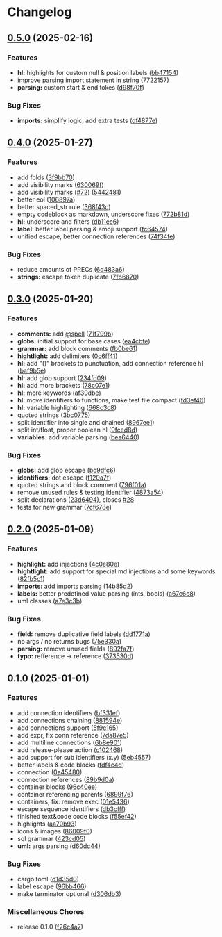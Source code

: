 # Changelog

## [0.5.0](https://github.com/ravsii/tree-sitter-d2/compare/v0.4.0...v0.5.0) (2025-02-16)


### Features

* **hl:** highlights for custom null & position labels ([bb47154](https://github.com/ravsii/tree-sitter-d2/commit/bb47154e32e12d9307b85479b8010ded877c63d9))
* improve parsing import statement in string ([7722157](https://github.com/ravsii/tree-sitter-d2/commit/7722157da1dfd798c42fa7bfc4bc5a0ca4037fde))
* **parsing:** custom start & end tokes ([d98f70f](https://github.com/ravsii/tree-sitter-d2/commit/d98f70f8ce233d69efbd13c58b0dd247e798affc))


### Bug Fixes

* **imports:** simplify logic, add extra tests ([df4877e](https://github.com/ravsii/tree-sitter-d2/commit/df4877eb015d5ad91e72a1b4f4a3bf23fb463e29))

## [0.4.0](https://github.com/ravsii/tree-sitter-d2/compare/v0.3.0...v0.4.0) (2025-01-27)


### Features

* add folds ([3f9bb70](https://github.com/ravsii/tree-sitter-d2/commit/3f9bb705690fb35dedee0ea5ebe3a51d4fc1e9cb))
* add visibility marks ([630069f](https://github.com/ravsii/tree-sitter-d2/commit/630069f2f542d6b4add3b635808036f177c49e43))
* add visibility marks ([#72](https://github.com/ravsii/tree-sitter-d2/issues/72)) ([5442481](https://github.com/ravsii/tree-sitter-d2/commit/54424819d9ed57c2f614b78416866bc7707e8d0a))
* better eol ([106897a](https://github.com/ravsii/tree-sitter-d2/commit/106897ac058c791ab39019af0e57ccf5b45b4261))
* better spaced_str rule ([368f43c](https://github.com/ravsii/tree-sitter-d2/commit/368f43c56200dab0384fb62ceaf61db6bc914709))
* empty codeblock as markdown, underscore fixes ([772b81d](https://github.com/ravsii/tree-sitter-d2/commit/772b81db7a01b538ff1c80c4e05b140cd4ed9b9f))
* **hl:** underscore and filters ([db11ec6](https://github.com/ravsii/tree-sitter-d2/commit/db11ec622b0e4da7fa8915a892d4b4df7ff9dffa))
* **label:** better label parsing & emoji support ([fc64574](https://github.com/ravsii/tree-sitter-d2/commit/fc6457452ad2774f08a0fe362b800b8ab2f6f907))
* unified escape, better connection references ([74f34fe](https://github.com/ravsii/tree-sitter-d2/commit/74f34fee4e9af5300633a8e0e92846219fa2d61c))


### Bug Fixes

* reduce amounts of PRECs ([6d483a6](https://github.com/ravsii/tree-sitter-d2/commit/6d483a67db4e747d63a7265fdeb234e427c372a8))
* **strings:** escape token duplicate ([7fb6870](https://github.com/ravsii/tree-sitter-d2/commit/7fb687067367ec8b03be83871614a4abae64ea99))

## [0.3.0](https://github.com/ravsii/tree-sitter-d2/compare/v0.2.0...v0.3.0) (2025-01-20)


### Features

* **comments:** add [@spell](https://github.com/spell) ([71f799b](https://github.com/ravsii/tree-sitter-d2/commit/71f799bba7de6071f13e097d4d4c625512e447a0))
* **globs:** initial support for base cases ([ea4cbfe](https://github.com/ravsii/tree-sitter-d2/commit/ea4cbfeac2115a8ee6f1aaf15bfa5e90c485660a))
* **grammar:** add block comments ([fb0be61](https://github.com/ravsii/tree-sitter-d2/commit/fb0be6173e22dc8b15c6b507150f71638d9a0a32))
* **hightlight:** add delimiters ([0c6ff41](https://github.com/ravsii/tree-sitter-d2/commit/0c6ff41a72c35de2d507d62dc2ef0a06b4046a31))
* **hl:** add "()" brackets to punctuation, add connection reference hl ([baf9b5e](https://github.com/ravsii/tree-sitter-d2/commit/baf9b5e763d7cc89e81e9e481484cd11f78a0652))
* **hl:** add glob support ([234fd09](https://github.com/ravsii/tree-sitter-d2/commit/234fd0996e8a5d5489ec49de98ac1daf8163f2ff))
* **hl:** add more brackets ([78c07e1](https://github.com/ravsii/tree-sitter-d2/commit/78c07e144fc31874f2e5dcf7272a10a7d99bcfc5))
* **hl:** more keywords ([af39dbe](https://github.com/ravsii/tree-sitter-d2/commit/af39dbe9174f3ae81ea6ab009337c483db307f1d))
* **hl:** move identifiers to functions, make test file compact ([fd3ef46](https://github.com/ravsii/tree-sitter-d2/commit/fd3ef467c6eb8d53ea74f30eb44ba02ac0c5e6cc))
* **hl:** variable highlighting ([668c3c8](https://github.com/ravsii/tree-sitter-d2/commit/668c3c8d60be5ed2179d7e497a070db424c50964))
* quoted strings ([3bc0775](https://github.com/ravsii/tree-sitter-d2/commit/3bc0775dcc1dab111d633cb5d5015e755d07e978))
* split identifier into single and chained ([8967ee1](https://github.com/ravsii/tree-sitter-d2/commit/8967ee1c4195d53ecb6d5e76f08243e6e11cefdc))
* split int/float, proper boolean hl ([9fced8d](https://github.com/ravsii/tree-sitter-d2/commit/9fced8d01ffa15f6ba68489a8d94aa4233310cb7))
* **variables:** add variable parsing ([bea6440](https://github.com/ravsii/tree-sitter-d2/commit/bea64405fb009dc5c8fa0fe96686e8cd4efb3b6e))


### Bug Fixes

* **globs:** add glob escape ([bc9dfc6](https://github.com/ravsii/tree-sitter-d2/commit/bc9dfc60d1e4e52663ce65d4be94f58937511d7a))
* **identifiers:** dot escape ([f120a7f](https://github.com/ravsii/tree-sitter-d2/commit/f120a7feaebf189fb442b695553d1e78cdc45374))
* quoted strings and block comment ([796f01a](https://github.com/ravsii/tree-sitter-d2/commit/796f01aa15ab981e38356619e3736d6eb6f7754d))
* remove unused rules & testing identifier ([4873a54](https://github.com/ravsii/tree-sitter-d2/commit/4873a5473c52055e052ba88fe11481af56da28e0))
* split declarations ([23d6494](https://github.com/ravsii/tree-sitter-d2/commit/23d6494d125f6ffa60b927cc7689e19682176ff0)), closes [#28](https://github.com/ravsii/tree-sitter-d2/issues/28)
* tests for new grammar ([7cf678e](https://github.com/ravsii/tree-sitter-d2/commit/7cf678e7e02de35a0c2f7c2c9d3e4e90857c698e))

## [0.2.0](https://github.com/ravsii/tree-sitter-d2/compare/v0.1.0...v0.2.0) (2025-01-09)


### Features

* **highlight:** add injections ([4c0e80e](https://github.com/ravsii/tree-sitter-d2/commit/4c0e80ec30d24bb32d6bbe9495f83d80514f406d))
* **hightlight:** add support for special md injections and some keywords ([82fb5c1](https://github.com/ravsii/tree-sitter-d2/commit/82fb5c1c858fe38cc0f671e5f52b182e0e8f8449))
* **imports:** add imports parsing ([14b85d2](https://github.com/ravsii/tree-sitter-d2/commit/14b85d2e20e073bc9bbdc11757eae83f955dfbac))
* **labels:** better predefined value parsing (ints, bools) ([a67c6c8](https://github.com/ravsii/tree-sitter-d2/commit/a67c6c88a4883049eb85b5c560607e6318b3b3bb))
* uml classes ([a7e3c3b](https://github.com/ravsii/tree-sitter-d2/commit/a7e3c3be0854bc75749644be7b2db4bbc51fe309))


### Bug Fixes

* **field:** remove duplicative field labels ([dd1771a](https://github.com/ravsii/tree-sitter-d2/commit/dd1771a31cd1ccfe8b403453e669fbd715762551))
* no args / no returns bugs ([75e330a](https://github.com/ravsii/tree-sitter-d2/commit/75e330ae9b73523ae1d7239bc3504ca3e339bc4e))
* **parsing:** remove unused fields ([892fa7f](https://github.com/ravsii/tree-sitter-d2/commit/892fa7f2116afc318d1e7ecb47ce3853e5c99dd3))
* **typo:** refference -&gt; reference ([373530d](https://github.com/ravsii/tree-sitter-d2/commit/373530dcaba3df5879000d209f1a4a1b6ea94c21))

## 0.1.0 (2025-01-01)


### Features

* add connection identifiers ([bf331ef](https://github.com/ravsii/tree-sitter-d2/commit/bf331ef17d5cde9a3b0bf199a5f5c722031e224d))
* add connections chaining ([881594e](https://github.com/ravsii/tree-sitter-d2/commit/881594ec740cb59c41ef7b4f15b71a18d40e2e43))
* add connections support ([5f9e165](https://github.com/ravsii/tree-sitter-d2/commit/5f9e165d491bbb133bd8f55e71ae5c121a9f6bac))
* add expr, fix conn reference ([7da87e5](https://github.com/ravsii/tree-sitter-d2/commit/7da87e55ee38a670dd012cb4d2f9f0a1e358dd68))
* add multiline connections ([6b8e901](https://github.com/ravsii/tree-sitter-d2/commit/6b8e9010cc82369f9dcd491db61259d3dcad5172))
* add release-please action ([c102468](https://github.com/ravsii/tree-sitter-d2/commit/c1024682e5abaf6d388c21095247bfe401ca18ee))
* add support for sub identifiers (x.y) ([5eb4557](https://github.com/ravsii/tree-sitter-d2/commit/5eb4557c761341212950e4e2409abf71c693b6e0))
* better labels & code blocks ([fdf4c4d](https://github.com/ravsii/tree-sitter-d2/commit/fdf4c4df5b07fca35eba397de4b15c1bb592a454))
* connection ([0a45480](https://github.com/ravsii/tree-sitter-d2/commit/0a45480147da0b096c7d099f5c14f5f1e071439e))
* connection references ([89b9d0a](https://github.com/ravsii/tree-sitter-d2/commit/89b9d0a82071380c960ba43dc6d2fb9d76a0c273))
* container blocks ([96c40ee](https://github.com/ravsii/tree-sitter-d2/commit/96c40ee4b1f5fa08838cceff4967c33c9b65c446))
* container referencing parents ([6899f76](https://github.com/ravsii/tree-sitter-d2/commit/6899f768a50f8c102329c1c62d6caccafa99f9b8))
* containers, fix: remove exec ([01e5436](https://github.com/ravsii/tree-sitter-d2/commit/01e5436e280ae210d37be3a77af4b322cf76592c))
* escape sequence identifiers ([db3cfff](https://github.com/ravsii/tree-sitter-d2/commit/db3cfff85d2ad97b23f71925c78c842512766a60))
* finished text&code code blocks ([f55ef42](https://github.com/ravsii/tree-sitter-d2/commit/f55ef426d27f620650cff2487f0d40f710238544))
* highlights ([aa70b93](https://github.com/ravsii/tree-sitter-d2/commit/aa70b93ecfeb1c2a044c1fd15faf6b6bf2bc5fd7))
* icons & images ([86009f0](https://github.com/ravsii/tree-sitter-d2/commit/86009f066bddec2f87f84980938f54d01c62b6b9))
* sql grammar ([423cd05](https://github.com/ravsii/tree-sitter-d2/commit/423cd051a0757409f25ca35debc365609d4e5c75))
* **uml:** args parsing ([d60dc44](https://github.com/ravsii/tree-sitter-d2/commit/d60dc443af67495c5441a90294eaa4916ddedc2e))


### Bug Fixes

* cargo toml ([d1d35d0](https://github.com/ravsii/tree-sitter-d2/commit/d1d35d0a1c7ecae82450f085cdceb77b1ef30ee7))
* label escape ([96bb466](https://github.com/ravsii/tree-sitter-d2/commit/96bb4661db65dedb451aa6d3e2470461dafbcfb2))
* make terminator optional ([d306db3](https://github.com/ravsii/tree-sitter-d2/commit/d306db3f86e964efb37de2cf48838011ea4d61df))


### Miscellaneous Chores

* release 0.1.0 ([f26c4a7](https://github.com/ravsii/tree-sitter-d2/commit/f26c4a7432b3db89fd2866108b45098b343e6acc))
